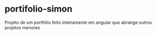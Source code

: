 # portifolio-simon
Projeto de um portfólio feito inteiramente em angular que abrange outros projetos menores
